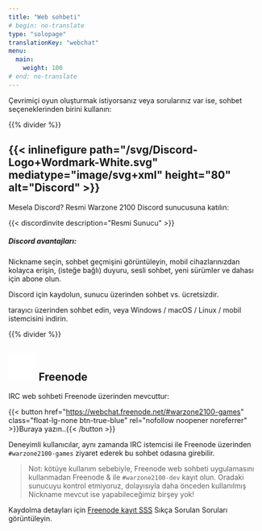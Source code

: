 ```yaml
---
title: "Web sohbeti"
# begin: no-translate
type: "solopage"
translationKey: "webchat"
menu:
  main:
    weight: 100
# end: no-translate
---
```


Çevrimiçi oyun oluşturmak istiyorsanız veya sorularınız var ise, sohbet seçeneklerinden birini kullanın:

{{% divider %}}

## {{< inlinefigure path="/svg/Discord-Logo+Wordmark-White.svg" mediatype="image/svg+xml" height="80" alt="Discord" >}}

Mesela Discord? Resmi Warzone 2100 Discord sunucusuna katılın:

{{< discordinvite description="Resmi Sunucu" >}}

##### Discord avantajları:

Nickname seçin, sohbet geçmişini görüntüleyin, mobil cihazlarınızdan kolayca erişin, (isteğe bağlı) duyuru, sesli sohbet, yeni sürümler ve dahası için abone olun.

Discord için kaydolun, sunucu üzerinden sohbet vs. ücretsizdir.

tarayıcı üzerinden sohbet edin, veya Windows / macOS / Linux / mobil istemcisini indirin.

{{% divider %}}

## <img src="/img/ftirc-online.svg" height="55" width="55" alt="#irc" /> Freenode

IRC web sohbeti Freenode üzerinden mevcuttur:

{{< button href="https://webchat.freenode.net/#warzone2100-games" class="float-lg-none btn-true-blue" rel="nofollow noopener noreferrer" >}}Buraya yazın..{{< /button >}}

Deneyimli kullanıcılar, aynı zamanda IRC istemcisi ile Freenode üzerinden `#warzone2100-games` ziyaret ederek bu sohbet odasına girebilir.

> Not: kötüye kullanım sebebiyle, Freenode web sohbeti uygulamasını kullanmadan Freenode & ile `#warzone2100-dev` kayıt olun. Oradaki sunucuyu kontrol etmiyoruz, dolayısıyla daha önceden kullanılmış Nickname mevcut ise yapabileceğimiz birşey yok!

Kaydolma detayları için [Freenode kayıt SSS](https://freenode.net/kb/answer/registration) Sıkça Sorulan Soruları görüntüleyin.
